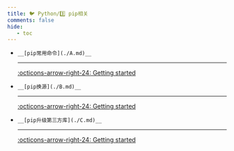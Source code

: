```yaml
---
title: 🐦 Python/3️⃣ pip相关
comments: false
hide:
   - toc
---
```


<div class="grid cards index-info" markdown>

-     __[pip常用命令](./A.md)__

	---

	

	

	[:octicons-arrow-right-24: Getting started](./A.md)

-     __[pip换源](./B.md)__

	---

	

	

	[:octicons-arrow-right-24: Getting started](./B.md)

-     __[pip升级第三方库](./C.md)__

	---

	

	

	[:octicons-arrow-right-24: Getting started](./C.md)

</div>